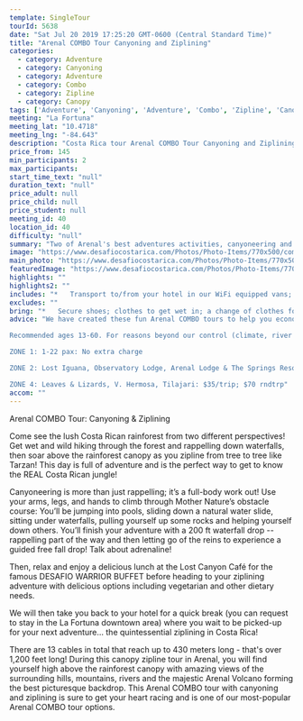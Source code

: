 ```yaml
---
template: SingleTour
tourId: 5638
date: "Sat Jul 20 2019 17:25:20 GMT-0600 (Central Standard Time)"
title: "Arenal COMBO Tour Canyoning and Ziplining"
categories: 
  - category: Adventure
  - category: Canyoning
  - category: Adventure
  - category: Combo
  - category: Zipline
  - category: Canopy
tags: ['Adventure', 'Canyoning', 'Adventure', 'Combo', 'Zipline', 'Canopy']
meeting: "La Fortuna"
meeting_lat: "10.4718"
meeting_lng: "-84.643"
description: "Costa Rica tour Arenal COMBO Tour Canyoning and Ziplining, id 5638"
price_from: 145
min_participants: 2
max_participants: 
start_time_text: "null"
duration_text: "null"
price_adult: null
price_child: null
price_student: null
meeting_id: 40
location_id: 40
difficulty: "null"
summary: "Two of Arenal's best adventures activities, canyoneering and ziplining in one day! Rappel down amazing waterfalls and hike through rivers in the pristine rainforest canyon. Then, feel the thrill of flying above the tree tops in the lush rainforest that provides some of the best views of Costa Rica you’ll see on your vacation! This Arenal COMBO Tour is the perfect day for nature and adventure enthusiasts! One of our ..."
image: "https://www.desafiocostarica.com/Photos/Photo-Items/770x500/combo-tour---arenal----canyoneering--canopy-ziplining-3.jpg"
main_photo: "https://www.desafiocostarica.com/Photos/Photo-Items/770x500/combo-tour---arenal----canyoneering--canopy-ziplining-3.jpg"
featuredImage: "https://www.desafiocostarica.com/Photos/Photo-Items/770x500/combo-tour---arenal----canyoneering--canopy-ziplining-3.jpg"
highlights: ""
highlights2: ""
includes: "*   Transport to/from your hotel in our WiFi equipped vans; fun and professional guides who love what they do; delicious; home-cooked meal; towel; photographer; lots of adventure"
excludes: ""
bring: "*   Secure shoes; clothes to get wet in; a change of clothes for after the tour; appetite for adventure"
advice: "We have created these fun Arenal COMBO tours to help you economize time and money on your vacation - we will coordinate your tour pick-ups and drop-offs and in some COMBOs, you may have a short break back at your hotel to take a breather before the next tour. Please keep your itinerary with you so you are aware of your Arenal COMBO logistics.Have a look at our Adventure Waiver if you have questions about our adventure tour policies..

Recommended ages 13-60. For reasons beyond our control (climate, river levels, etc.), we may change to a more-suitable tour with an equal or similar adventure-appeal or offer other tour options so you don't miss out on a fun day in Costa Rica. We reserve the right to cancel a trip due to unfavorable conditions & will only run a tour according to our policies. Full refund is given if (on rare occasion) no tour is run. This adventure involves some inherent risk and physical exertion, so you must be in good physical condition! While the recommended weight limit for our canyoneering (rappelling) tour and most zip line tours is 220 lbs (100 kilos) it’s more about waist size than weight as the ropes (canyoneering) and cables (zip lines) are rated for well over 220 lbs but the maximum waist size for the harnesses used for these tours is 42 inches. So if you are a little over 220 lbs but your waist is less than 42 inches you can still do these tours.NOTE: We have an extra transport charge for hotels outside of our normal pick-up

ZONE 1: 1-22 pax: No extra charge

ZONE 2: Lost Iguana, Observatory Lodge, Arenal Lodge & The Springs Resort: $20 per trip or $40 roundtrip. ZONE 3: Rancho Margot, Linda Vista, Arenal Vista: $25; $50 rndtrp

ZONE 4: Leaves & Lizards, V. Hermosa, Tilajari: $35/trip; $70 rndtrp"
accom: ""
---
```

Arenal COMBO Tour: Canyoning & Ziplining

Come see the lush Costa Rican rainforest from two different perspectives! Get wet and wild hiking through the forest and rappelling down waterfalls, then soar above the rainforest canopy as you zipline from tree to tree like Tarzan! This day is full of adventure and is the perfect way to get to know the REAL Costa Rican jungle!

Canyoneering is more than just rappelling; it’s a full-body work out! Use your arms, legs, and hands to climb through Mother Nature’s obstacle course: You’ll be jumping into pools, sliding down a natural water slide, sitting under waterfalls, pulling yourself up some rocks and helping yourself down others. You’ll finish your adventure with a 200 ft waterfall drop -- rappelling part of the way and then letting go of the reins to experience a guided free fall drop! Talk about adrenaline!

Then, relax and enjoy a delicious lunch at the Lost Canyon Café for the famous DESAFIO WARRIOR BUFFET before heading to your ziplining adventure with delicious options including vegetarian and other dietary needs.

We will then take you back to your hotel for a quick break (you can request to stay in the La Fortuna downtown area) where you wait to be picked-up for your next adventure... the quintessential ziplining in Costa Rica!

There are 13 cables in total that reach up to 430 meters long - that's over 1,200 feet long! During this canopy zipline tour in Arenal, you will find yourself high above the rainforest canopy with amazing views of the surrounding hills, mountains, rivers and the majestic Arenal Volcano forming the best picturesque backdrop. This Arenal COMBO tour with canyoning and ziplining is sure to get your heart racing and is one of our most-popular Arenal COMBO tour options.